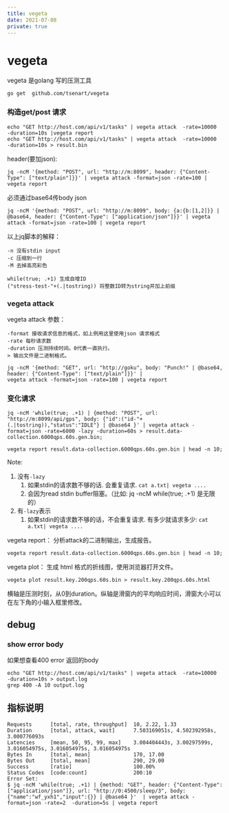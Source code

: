 ```yaml
---
title: vegeta
date: 2021-07-08
private: true
---
```

# vegeta
vegeta 是golang 写的压测工具

    go get  github.com/tsenart/vegeta

### 构造get/post 请求

    echo "GET http://host.com/api/v1/tasks" | vegeta attack  -rate=10000  -duration=10s |vegeta report
    echo "GET http://host.com/api/v1/tasks" | vegeta attack  -rate=10000  -duration=10s > result.bin

header(要加json):

    jq -ncM '{method: "POST", url: "http://m:8099", header: {"Content-Type": ["text/plain"]}}' | vegeta attack -format=json -rate=100 | vegeta report

必须通过base64传body json

    jq -ncM '{method: "POST", url: "http://m:8099", body: {a:{b:[1,2]}} | @base64, header: {"Content-Type": ["application/json"]}}' | vegeta attack -format=json -rate=100 | vegeta report

以上jq脚本的解释：

    -n 没有stdin input
    -c 压缩到一行
    -M 去掉高亮彩色

    while(true; .+1) 生成自增ID
    ("stress-test-"+(.|tostring)) 将整数ID转为string并加上前缀

### vegeta attack
vegeta attack 参数：

    -format 接收请求信息的格式，如上例用这里使用json 请求格式
    -rate 每秒请求数
    -duration 压测持续时间。0代表一直执行。
    > 输出文件是二进制格式。

    jq -ncM '{method: "GET", url: "http://goku", body: "Punch!" | @base64, header: {"Content-Type": ["text/plain"]}}' |
    vegeta attack -format=json -rate=100 | vegeta report

### 变化请求

    jq -ncM 'while(true; .+1) | {method: "POST", url: "http://m:8099/api/gps", body: {"id":("id-"+(.|tostring)),"status":"IDLE"} | @base64 }' | vegeta attack -format=json -rate=6000 -lazy -duration=60s > result.data-collection.6000qps.60s.gen.bin;

    vegeta report result.data-collection.6000qps.60s.gen.bin | head -n 10;


Note: 
1. 没有`-lazy`
    1. 如果stdin的请求数不够的话. 会重复请求. `cat a.txt| vegeta ....`
    2. 会因为read stdin buffer阻塞。（比如: jq -ncM while(true; .+1) 是无限的）
1. 有`-lazy`表示
    1. 如果stdin的请求数不够的话，不会重复请求. 有多少就请求多少: `cat a.txt| vegeta ....`

vegeta report： 分析attack的二进制输出，生成报告。

    vegeta report result.data-collection.6000qps.60s.gen.bin | head -n 10;

vegeta plot： 生成 html 格式的折线图，使用浏览器打开文件。

    vegeta plot result.key.200qps.60s.bin > result.key.200qps.60s.html

横轴是压测时刻，从0到duration。纵轴是滑窗内的平均响应时间，滑窗大小可以在左下角的小输入框里修改。


## debug

### show error body
如果想查看400 error 返回的body

    echo "GET http://host.com/api/v1/tasks" | vegeta attack  -rate=10000  -duration=10s > output.log
    grep 400 -A 10 output.log

## 指标说明
    Requests      [total, rate, throughput]  10, 2.22, 1.33
    Duration      [total, attack, wait]      7.503169051s, 4.502392958s, 3.000776093s
    Latencies     [mean, 50, 95, 99, max]    3.004404443s, 3.00297599s, 3.016054975s, 3.016054975s, 3.016054975s
    Bytes In      [total, mean]              170, 17.00
    Bytes Out     [total, mean]              290, 29.00
    Success       [ratio]                    100.00%
    Status Codes  [code:count]               200:10
    Error Set:
    $ jq -ncM 'while(true; .+1) | {method: "GET", header: {"Content-Type": ["application/json"]}, url: "http://0:4500/sleep/3", body: {"name":"wf_yxh1","input":{}} | @base64 }'  | vegeta attack -format=json -rate=2  -duration=5s | vegeta report